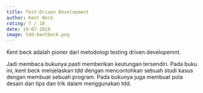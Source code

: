 ```yaml
---
title: Test-Driven Development 
author: Kent Beck 
rating: 7 / 10 
date: 19-07-2018
image: tdd-kentbeck.png
---
```


Kent beck adalah pioner dari metodologi testing driven developemnt. 

Jadi membaca bukunya pasti memberikan keutungan tersendiri. Pada buku ini, kent beck menjelaskan tdd dengan mencontohkan sebuah studi kasus dengan membuat sebuah program. Pada bukunya juga membuat pola desain dan tips dan trik dalam menggunakan tdd. 
